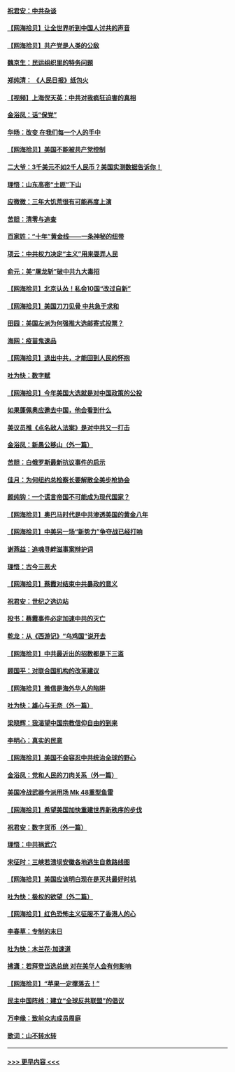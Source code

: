 #### [祝君安：中共杂谈](../pages/nsc993/n12366076.md?t=08300602) 
#### [【网海拾贝】让全世界听到中国人讨共的声音](../pages/nsc993/n12365569.md?t=08300602) 
#### [【网海拾贝】共产党是人类的公敌](../pages/nsc993/n12363182.md?t=08300602) 
#### [魏京生：民运组织里的特务问题](../pages/nsc993/n12363010.md?t=08300602) 
#### [郑纯清： 《人民日报》纸包火](../pages/nsc993/n12362706.md?t=08300602) 
#### [【视频】上海倪天英：中共对我疯狂迫害的真相](../pages/nsc993/n12356341.md?t=08300602) 
#### [金浴凤：话“保党”](../pages/nsc993/n12361867.md?t=08300602) 
#### [华旸：改变 在我们每一个人的手中](../pages/nsc993/n12361774.md?t=08300602) 
#### [【网海拾贝】美国不能被共产党控制](../pages/nsc993/n12360271.md?t=08300602) 
#### [二大爷：3千美元不如2千人民币？美国实测数据告诉你！](../pages/nsc993/n12358563.md?t=08300602) 
#### [理悟：山东高密“土匪”下山](../pages/nsc993/n12358535.md?t=08300602) 
#### [应微微：三年大饥荒很有可能再度上演](../pages/nsc993/n12358523.md?t=08300602) 
#### [苦胆：清零与追查](../pages/nsc993/n12358501.md?t=08300602) 
#### [百家姓：“十年”黄金线——一条神秘的纽带](../pages/nsc993/n12358319.md?t=08300602) 
#### [项云：中共权力决定“主义”用来耍弄人民](../pages/nsc993/n12358172.md?t=08300602) 
#### [俞元：美“屠龙斩”破中共九大毒招](../pages/nsc993/n12357822.md?t=08300602) 
#### [【网海拾贝】北京认怂！私会10国“改过自新”](../pages/nsc993/n12357784.md?t=08300602) 
#### [【网海拾贝】美国刀刀见骨 中共急于求和](../pages/nsc993/n12355511.md?t=08300602) 
#### [田园：美国左派为何强推大选邮寄式投票？](../pages/nsc993/n12352963.md?t=08300602) 
#### [海网：疫苗鬼速品](../pages/nsc993/n12354438.md?t=08300602) 
#### [【网海拾贝】退出中共，才能回到人民的怀抱](../pages/nsc993/n12352634.md?t=08300602) 
#### [吐为快：数字赋](../pages/nsc993/n12352317.md?t=08300602) 
#### [【网海拾贝】今年美国大选就是对中国政策的公投](../pages/nsc993/n12350973.md?t=08300602) 
#### [如果蓬佩奥应邀去中国，他会看到什么](../pages/nsc993/n12350945.md?t=08300602) 
#### [美议员推《点名敌人法案》是对中共又一打击](../pages/nsc993/n12350765.md?t=08300602) 
#### [金浴凤：新愚公移山（外一篇）](../pages/nsc993/n12350253.md?t=08300602) 
#### [苦胆：白俄罗斯最新抗议事件的启示](../pages/nsc993/n12349989.md?t=08300602) 
#### [佳月：为何纽约总检察长要解散全美步枪协会](../pages/nsc993/n12349939.md?t=08300602) 
#### [颜纯钩：一个谎言帝国不可能成为现代国家？](../pages/nsc993/n12349898.md?t=08300602) 
#### [【网海拾贝】奥巴马时代是中共渗透美国的黄金八年](../pages/nsc993/n12349284.md?t=08300602) 
#### [【网海拾贝】中美另一场“新势力”争夺战已经打响](../pages/nsc993/n12346998.md?t=08300602) 
#### [谢燕益：追魂寻衅滋事案辩护词](../pages/nsc993/n12346892.md?t=08300602) 
#### [理悟：古今三恶犬](../pages/nsc993/n12345190.md?t=08300602) 
#### [【网海拾贝】蔡霞对结束中共暴政的意义](../pages/nsc993/n12344263.md?t=08300602) 
#### [祝君安：世纪之选边站](../pages/nsc993/n12342382.md?t=08300602) 
#### [投书：蔡霞事件必定加速中共的灭亡](../pages/nsc993/n12341881.md?t=08300602) 
#### [乾龙：从《西游记》“乌鸡国”说开去](../pages/nsc993/n12341690.md?t=08300602) 
#### [【网海拾贝】中共最近出的招数都是下三滥](../pages/nsc993/n12341593.md?t=08300602) 
#### [顾国平：对联合国机构的改革建议](../pages/nsc993/n12339928.md?t=08300602) 
#### [【网海拾贝】微信是海外华人的陷阱](../pages/nsc993/n12338868.md?t=08300602) 
#### [吐为快：雄心与无奈（外一篇）](../pages/nsc993/n12338132.md?t=08300602) 
#### [梁晓辉：我渴望中国宗教信仰自由的到来](../pages/nsc993/n12336657.md?t=08300602) 
#### [李明心：真实的民意](../pages/nsc993/n12336089.md?t=08300602) 
#### [【网海拾贝】美国不会容忍中共统治全球的野心](../pages/nsc993/n12336063.md?t=08300602) 
#### [金浴凤：党和人民的刀肉关系（外一篇）](../pages/nsc993/n12335834.md?t=08300602) 
#### [美国冷战武器今派用场 Mk 48重型鱼雷](../pages/nsc993/n12335354.md?t=08300602) 
#### [【网海拾贝】希望美国加快重建世界新秩序的步伐](../pages/nsc993/n12334224.md?t=08300602) 
#### [祝君安：数字货币（外一篇）](../pages/nsc993/n12334186.md?t=08300602) 
#### [理悟：中共祸武穴](../pages/nsc993/n12333962.md?t=08300602) 
#### [宋征时：三峡若溃坝安徽各地逃生自救路线图](../pages/nsc993/n12332450.md?t=08300602) 
#### [【网海拾贝】美国应该明白现在是灭共最好时机](../pages/nsc993/n12332313.md?t=08300602) 
#### [吐为快：极权的欲望（外二篇）](../pages/nsc993/n12332089.md?t=08300602) 
#### [【网海拾贝】红色恐怖主义征服不了香港人的心](../pages/nsc993/n12329296.md?t=08300602) 
#### [李春草：专制的末日](../pages/nsc993/n12329079.md?t=08300602) 
#### [吐为快：木兰花‧加速道](../pages/nsc993/n12327366.md?t=08300602) 
#### [拂潇：若拜登当选总统 对在美华人会有何影响](../pages/nsc993/n12295996.md?t=08300602) 
#### [【网海拾贝】“苹果一定撑落去！”](../pages/nsc993/n12326784.md?t=08300602) 
#### [民主中国阵线：建立“全球反共联盟”的倡议](../pages/nsc993/n12324177.md?t=08300602) 
#### [万李缘：致前众志成员周庭](../pages/nsc993/n12324635.md?t=08300602) 
#### [歌词：山不转水转](../pages/nsc993/n12324599.md?t=08300602) 

----
#### [ >>> 更早内容 <<< ](../indexes/nsc993-earlier.md)
